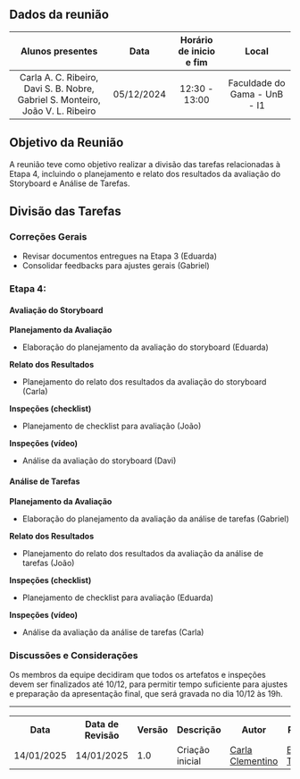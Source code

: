 ## Dados da reunião

|                                Alunos presentes                                |    Data    | Horário de inicio e fim |            Local             |
| :----------------------------------------------------------------------------: | :--------: | :---------------------: | :--------------------------: |
| Carla A. C. Ribeiro, Davi S. B. Nobre, Gabriel S. Monteiro, João V. L. Ribeiro | 05/12/2024 |      12:30 - 13:00      | Faculdade do Gama - UnB - I1 |

## Objetivo da Reunião

A reunião teve como objetivo realizar a divisão das tarefas relacionadas à Etapa 4, incluindo o planejamento e relato dos resultados da avaliação do Storyboard e Análise de Tarefas.

## Divisão das Tarefas

### Correções Gerais

- Revisar documentos entregues na Etapa 3 (Eduarda)
- Consolidar feedbacks para ajustes gerais (Gabriel)

### Etapa 4:

#### **Avaliação do Storyboard**

**Planejamento da Avaliação**  
- Elaboração do planejamento da avaliação do storyboard (Eduarda)  

**Relato dos Resultados**  
- Planejamento do relato dos resultados da avaliação do storyboard (Carla)  

**Inspeções (checklist)**  
- Planejamento de checklist para avaliação (João)  

**Inspeções (vídeo)**  
- Análise da avaliação do storyboard (Davi)  

#### **Análise de Tarefas**

**Planejamento da Avaliação**  
- Elaboração do planejamento da avaliação da análise de tarefas (Gabriel)  

**Relato dos Resultados**  
- Planejamento do relato dos resultados da avaliação da análise de tarefas (João)  

**Inspeções (checklist)**  
- Planejamento de checklist para avaliação (Eduarda)  

**Inspeções (vídeo)**  
- Análise da avaliação da análise de tarefas (Carla)  

### Discussões e Considerações

Os membros da equipe decidiram que todos os artefatos e inspeções devem ser finalizados até 10/12, para permitir tempo suficiente para ajustes e preparação da apresentação final, que será gravada no dia 10/12 às 19h.


---

<div align="center">
    <table>
    <tr>
        <th>Data</th>
        <th>Data de Revisão</th>
        <th>Versão</th>
        <th>Descrição</th>
        <th>Autor</th>
        <th>Revisor</th>
    </tr>
    <tr>
        <td>14/01/2025</td>
        <td>14/01/2025</td>
        <td>1.0</td>
        <td>Criação inicial</td>
        <td><a href="https://github.com/ccarlaa">Carla Clementino</a></td>
        <td><a href="https://github.com/erteduarda">Eduarda Tavares</a></td>
    </tr>
    </table>
</div>
